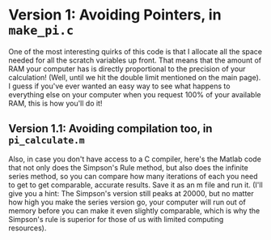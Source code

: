 # Version 1: Avoiding Pointers, in `make_pi.c`

One of the most interesting quirks of this code is that I allocate all the space needed for all the scratch variables up front.  That means that the amount of RAM your computer has is directly proportional to the precision of your calculation!  (Well, until we hit the double limit mentioned on the main page).  I guess if you've ever wanted an easy way to see what happens to everything else on your computer when you request 100% of your available RAM, this is how you'll do it!  

## Version 1.1: Avoiding compilation too, in `pi_calculate.m`

Also, in case you don't have access to a C compiler, here's the Matlab code that not only does the Simpson's Rule method, but also does the infinite series method, so you can compare how many iterations of each you need to get to get comparable, accurate results.  Save it as an m file and run it.  (I'll give you a hint:  The Simpson's version still peaks at 20000, but no matter how high you make the series version go, your computer will run out of memory before you can make it even slightly comparable, which is why the Simpson's rule is superior for those of us with limited computing resources).  
